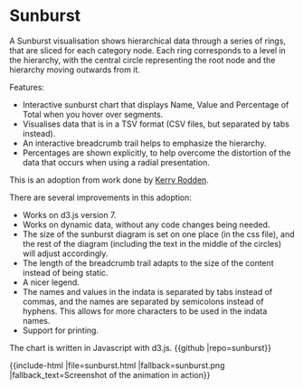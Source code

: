 # Sunburst

A Sunburst visualisation shows hierarchical data through a series of rings, that are sliced for each category node. Each ring corresponds to a level in the hierarchy, with the central circle representing the root node and the hierarchy moving outwards from it.

Features:
* Interactive sunburst chart that displays Name, Value and Percentage of Total when you hover over segments.
* Visualises data that is in a TSV format (CSV files, but separated by tabs instead).
* An interactive breadcrumb trail helps to emphasize the hierarchy.
* Percentages are shown explicitly, to help overcome the distortion of the data that occurs when using a radial presentation.

This is an adoption from work done by [Kerry Rodden](https://gist.github.com/kerryrodden/766f8f6d31f645c39f488a0befa1e3c8).

There are several improvements in this adoption:
* Works on d3.js version 7.
* Works on dynamic data, without any code changes being needed.
* The size of the sunburst diagram is set on one place (in the css file), and the rest of the diagram (including the text in the middle of the circles) will adjust accordingly.
* The length of the breadcrumb trail adapts to the size of the content instead of being static.
* A nicer legend.
* The names and values in the indata is separated by tabs instead of commas, and the names are separated by semicolons instead of hyphens. This allows for more characters to be used in the indata names.
* Support for printing.

The chart is written in Javascript with d3.js. {{github |repo=sunburst}}


{{include-html |file=sunburst.html |fallback=sunburst.png |fallback_text=Screenshot of the animation in action}}
